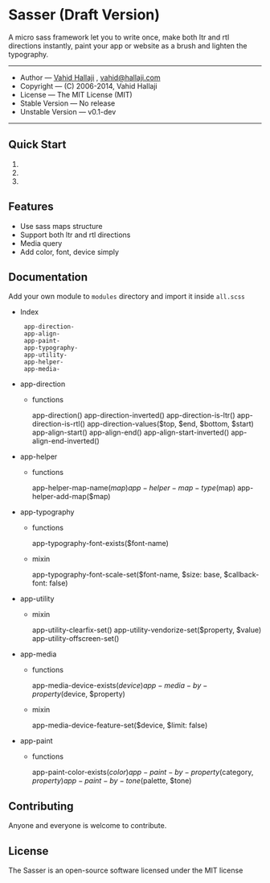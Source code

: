 # Sasser (Draft Version)

A micro sass framework let you to write once, make both ltr and rtl directions 
instantly, paint your app or website as a brush and lighten the typography.

- - - - - - - - - - - - - - - - - - - - - - - - - - - - - - - - - - - - - - - - -

 * Author — [Vahid Hallaji](http://hallaji.com) , <vahid@hallaji.com>
 * Copyright — (C) 2006-2014, Vahid Hallaji
 * License — The MIT License (MIT)
 * Stable Version — No release
 * Unstable Version — v0.1-dev

- - - - - - - - - - - - - - - - - - - - - - - - - - - - - - - - - - - - - - - - -

## Quick Start
 
 1. 
 2. 
 3. 

## Features

 * Use sass maps structure
 * Support both ltr and rtl directions
 * Media query
 * Add color, font, device simply

## Documentation

Add your own module to `modules` directory and import it inside `all.scss`

 * Index
    
        app-direction-
        app-align-
        app-paint-
        app-typography-
        app-utility-
        app-helper-
        app-media-
    
 * app-direction
    
    * functions
    
        app-direction()
        app-direction-inverted()
        app-direction-is-ltr()
        app-direction-is-rtl()
        app-direction-values($top, $end, $bottom, $start)
        app-align-start()
        app-align-end()
        app-align-start-inverted()
        app-align-end-inverted()
        
 * app-helper
        
    * functions
    
        app-helper-map-name($map)
        app-helper-map-type($map)
        app-helper-add-map($map)
        
* app-typography
        
    * functions
    
        app-typography-font-exists($font-name)
        
    * mixin
    
        app-typography-font-scale-set($font-name, $size: base, $callback-font: false)
        
 * app-utility

    * mixin
        
        app-utility-clearfix-set()
        app-utility-vendorize-set($property, $value)
        app-utility-offscreen-set()
        
* app-media
        
    * functions
        
        app-media-device-exists($device)
        app-media-by-property($device, $property)
        
    * mixin    
        
        app-media-device-feature-set($device, $limit: false)
        
 * app-paint

    * functions
   
        app-paint-color-exists($color)
        app-paint-by-property($category, $property)
        app-paint-by-tone($palette, $tone)
        
## Contributing

Anyone and everyone is welcome to contribute.

## License

The Sasser is an open-source software licensed under the MIT license

